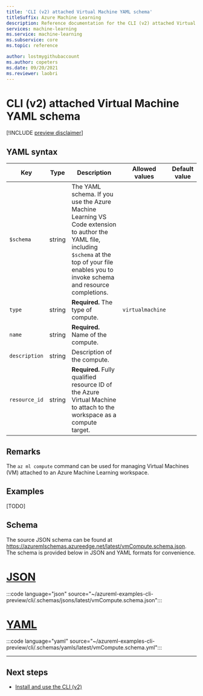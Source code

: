 ```yaml
---
title: 'CLI (v2) attached Virtual Machine YAML schema'
titleSuffix: Azure Machine Learning
description: Reference documentation for the CLI (v2) attached Virtual Machine schema.
services: machine-learning
ms.service: machine-learning
ms.subservice: core
ms.topic: reference

author: lostmygithubaccount
ms.author: copeters
ms.date: 09/20/2021
ms.reviewer: laobri
---
```


# CLI (v2) attached Virtual Machine YAML schema

[!INCLUDE [preview disclaimer](../../includes/machine-learning-preview-generic-disclaimer.md)]

## YAML syntax

| Key | Type | Description | Allowed values | Default value |
| --- | ---- | ----------- | -------------- | ------- |
| `$schema` | string | The YAML schema. If you use the Azure Machine Learning VS Code extension to author the YAML file, including `$schema` at the top of your file enables you to invoke schema and resource completions. | | |
| `type` | string | **Required.** The type of compute. | `virtualmachine` | |
| `name` | string | **Required.** Name of the compute. | | |
| `description` | string | Description of the compute. | | |
| `resource_id` | string | **Required.** Fully qualified resource ID of the Azure Virtual Machine to attach to the workspace as a compute target. | | |

## Remarks

The `az ml compute` command can be used for managing Virtual Machines (VM) attached to an Azure Machine Learning workspace.

## Examples

[TODO]

## Schema

The source JSON schema can be found at https://azuremlschemas.azureedge.net/latest/vmCompute.schema.json. The schema is provided below in JSON and YAML formats for convenience.

# [JSON](#tab/json)

:::code language="json" source="~/azureml-examples-cli-preview/cli/.schemas/jsons/latest/vmCompute.schema.json":::

# [YAML](#tab/yaml)

:::code language="yaml" source="~/azureml-examples-cli-preview/cli/.schemas/yamls/latest/vmCompute.schema.yml":::

---

## Next steps

- [Install and use the CLI (v2)](how-to-configure-cli.md)
